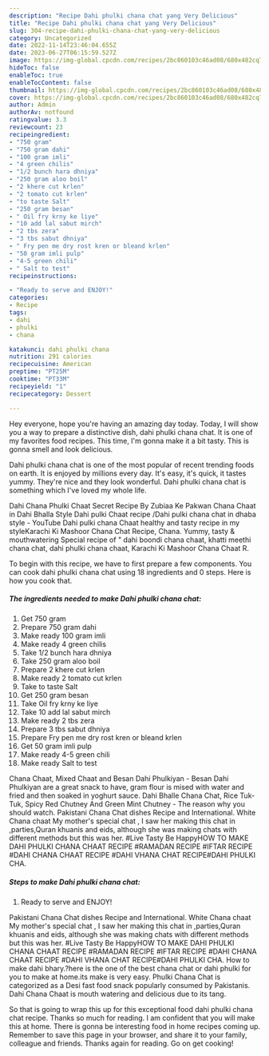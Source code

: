 ```yaml
---
description: "Recipe Dahi phulki chana chat yang Very Delicious"
title: "Recipe Dahi phulki chana chat yang Very Delicious"
slug: 304-recipe-dahi-phulki-chana-chat-yang-very-delicious
category: Uncategorized
date: 2022-11-14T23:46:04.655Z
date: 2023-06-27T06:15:59.527Z
image: https://img-global.cpcdn.com/recipes/2bc860103c46ad08/680x482cq70/dahi-phulki-chana-chat-recipe-main-photo.jpg
hideToc: false
enableToc: true
enableTocContent: false
thumbnail: https://img-global.cpcdn.com/recipes/2bc860103c46ad08/680x482cq70/dahi-phulki-chana-chat-recipe-main-photo.jpg
cover: https://img-global.cpcdn.com/recipes/2bc860103c46ad08/680x482cq70/dahi-phulki-chana-chat-recipe-main-photo.jpg
author: Admin
authorAv: notfound
ratingvalue: 3.3
reviewcount: 23
recipeingredient:
- "750 gram"
- "750 gram dahi"
- "100 gram imli"
- "4 green chilis"
- "1/2 bunch hara dhniya"
- "250 gram aloo boil"
- "2 khere cut krlen"
- "2 tomato cut krlen"
- "to taste Salt"
- "250 gram besan"
- " Oil fry krny ke liye"
- "10 add lal sabut mirch"
- "2 tbs zera"
- "3 tbs sabut dhniya"
- " Fry pen me dry rost kren or bleand krlen"
- "50 gram imli pulp"
- "4-5 green chili"
- " Salt to test"
recipeinstructions:

- "Ready to serve and ENJOY!"
categories:
- Recipe
tags:
- dahi
- phulki
- chana

katakunci: dahi phulki chana 
nutrition: 291 calories
recipecuisine: American
preptime: "PT25M"
cooktime: "PT33M"
recipeyield: "1"
recipecategory: Dessert

---
```



Hey everyone, hope you're having an amazing day today. Today, I will show you a way to prepare a distinctive dish, dahi phulki chana chat. It is one of my favorites food recipes. This time, I'm gonna make it a bit tasty. This is gonna smell and look delicious.

Dahi phulki chana chat is one of the most popular of recent trending foods on earth. It is enjoyed by millions every day. It's easy, it's quick, it tastes yummy. They're nice and they look wonderful. Dahi phulki chana chat is something which I've loved my whole life.

Dahi Chana Phulki Chaat Secret Recipe By Zubiaa Ke Pakwan Chana Chaat in Dahi Bhalla Style Dahi pulki Chaat recipe /Dahi pulki chana chat in dhaba style - YouTube Dahi pulki chana Chaat healthy and tasty recipe in my styleKarachi Ki Mashoor Chana Chat Recipe, Chana. Yummy, tasty &amp; mouthwatering Special recipe of &#34; dahi boondi chana chaat, khatti meethi chana chat, dahi phulki chana chaat, Karachi Ki Mashoor Chana Chaat R.


To begin with this recipe, we have to first prepare a few components. You can cook dahi phulki chana chat using 18 ingredients and 0 steps. Here is how you cook that.

<!--inarticleads1-->

##### The ingredients needed to make Dahi phulki chana chat:

1. Get 750 gram
1. Prepare 750 gram dahi
1. Make ready 100 gram imli
1. Make ready 4 green chilis
1. Take 1/2 bunch hara dhniya
1. Take 250 gram aloo boil
1. Prepare 2 khere cut krlen
1. Make ready 2 tomato cut krlen
1. Take to taste Salt
1. Get 250 gram besan
1. Take  Oil fry krny ke liye
1. Take 10 add lal sabut mirch
1. Make ready 2 tbs zera
1. Prepare 3 tbs sabut dhniya
1. Prepare  Fry pen me dry rost kren or bleand krlen
1. Get 50 gram imli pulp
1. Make ready 4-5 green chili
1. Make ready  Salt to test


Chana Chaat, Mixed Chaat and Besan Dahi Phulkiyan - Besan Dahi Phulkiyan are a great snack to have, gram flour is mised with water and fried and then soaked in yoghurt sauce. Dahi Bhalle Chana Chat, Rice Tuk-Tuk, Spicy Red Chutney And Green Mint Chutney - The reason why you should watch. Pakistani Chana Chat dishes Recipe and International. White Chana chaat My mother&#39;s special chat , I saw her making this chat in ,parties,Quran khuanis and eids, although she was making chats with different methods but this was her. #Live Tasty Be HappyHOW TO MAKE DAHI PHULKI CHANA CHAAT RECIPE #RAMADAN RECIPE #IFTAR RECIPE #DAHI CHANA CHAAT RECIPE #DAHI VHANA CHAT RECIPE#DAHI PHULKI CHA. 

<!--inarticleads2-->

##### Steps to make Dahi phulki chana chat:


1. Ready to serve and ENJOY!

Pakistani Chana Chat dishes Recipe and International. White Chana chaat My mother&#39;s special chat , I saw her making this chat in ,parties,Quran khuanis and eids, although she was making chats with different methods but this was her. #Live Tasty Be HappyHOW TO MAKE DAHI PHULKI CHANA CHAAT RECIPE #RAMADAN RECIPE #IFTAR RECIPE #DAHI CHANA CHAAT RECIPE #DAHI VHANA CHAT RECIPE#DAHI PHULKI CHA. How to make dahi bhary.?here is the one of the best chana chat or dahi phulki for you to make at home.its make is very easy. Phulki Chana Chat is categorized as a Desi fast food snack popularly consumed by Pakistanis. Dahi Chana Chaat is mouth watering and delicious due to its tang. 

So that is going to wrap this up for this exceptional food dahi phulki chana chat recipe. Thanks so much for reading. I am confident that you will make this at home. There is gonna be interesting food in home recipes coming up. Remember to save this page in your browser, and share it to your family, colleague and friends. Thanks again for reading. Go on get cooking!
